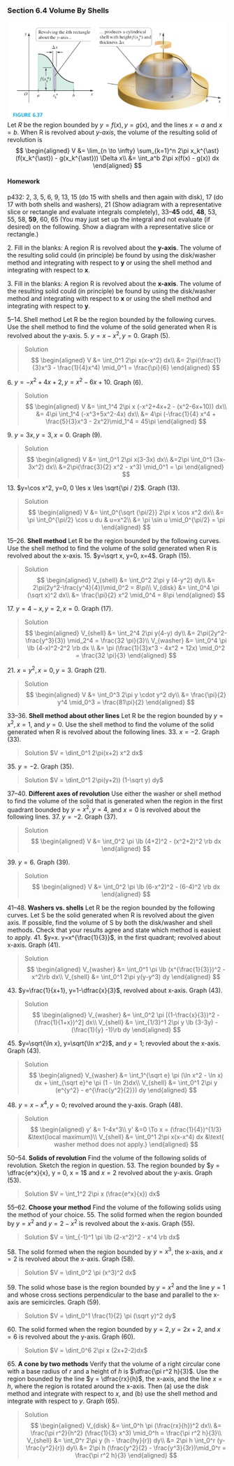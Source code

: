 ### Section 6.4 Volume By Shells

![Graph](../assets/fig_0637.png)
Let _R_ be the region bounded by $y=f(x), y=g(x)$, and the lines $x=a$ and $x=b$. When R is revolved about _y-axis_, the volume of the resulting solid of revolution is
$$
\begin{aligned}
V &= \lim_{n \to \infty} \sum_{k=1}^n 2\pi x_k^{\ast} (f(x_k^{\ast}) - g(x_k^{\ast})) \Delta x\\
&= \int_a^b 2\pi x(f(x) - g(x)) dx
\end{aligned}
$$

#### Homework
p432: 2, 3, 5, 6, 9, 13, 15 (do 15 with shells and then again with disk),  17 (do 17 with both shells and washers), 21 (Show adiagram with a representative slice or rectangle and evaluate integrals completely), 33–**45** odd, **48**, 53, 55, 58, **59**, 60, 65 (You may just set up the integral and not evaluate (if desired) on the following. Show a diagram with a representative slice or rectangle.)

2\. Fill in the blanks: A region R is revolved about the **y-axis**. The volume of the resulting solid could (in principle) be found by using the disk/washer method and integrating with respect to **y** or using the shell method and integrating with respect to **x**.

3\. Fill in the blanks: A region R is revolved about the **x-axis**. The volume of the resulting solid could (in principle) be found by using the disk/washer method and integrating with respect to **x** or using the shell method and integrating with respect to **y**.

5–14\. Shell method Let R be the region bounded by the following curves. Use the shell method to find the volume of the solid generated when R is revolved about the y-axis.
5\. $y=x-x^2, y=0$. Graph (5).
>Solution
$$
\begin{aligned}
V &= \int_0^1 2\pi x(x-x^2) dx\\
&= 2\pi(\frac{1}{3}x^3 - \frac{1}{4}x^4) \mid_0^1 = \frac{\pi}{6}
\end{aligned}
$$

6\. $y=-x^2+4x+2, y=x^2-6x+10$. Graph (6).
>Solution
$$
\begin{aligned}
V &= \int_1^4 2\pi x (-x^2+4x+2 - (x^2-6x+10)) dx\\
&= 4\pi \int_1^4 (-x^3+5x^2-4x) dx\\
&= 4\pi (-\frac{1}{4} x^4 + \frac{5}{3}x^3 - 2x^2)\mid_1^4 = 45\pi
\end{aligned}
$$

9\. $y=3x, y=3, x=0$. Graph (9).
>Solution
$$
\begin{aligned}
V &= \int_0^1 2\pi x(3-3x) dx\\
&=2\pi \int_0^1 (3x-3x^2) dx\\
&=2\pi(\frac{3}{2} x^2 - x^3) \mid_0^1 = \pi
\end{aligned}
$$

13\. $y=\cos x^2, y=0, 0 \les x \les \sqrt{\pi / 2}$. Graph (13).
>Solution
$$
\begin{aligned}
V &= \int_0^{\sqrt {\pi/2}} 2\pi x \cos x^2 dx\\
&= \pi \int_0^{\pi/2} \cos u du & u=x^2\\
&= \pi \sin u \mid_0^{\pi/2} = \pi
\end{aligned}
$$

15–26\. **Shell method** Let R be the region bounded by the following curves. Use the shell method to find the volume of the solid generated when R is revolved about the x-axis.
15\. $y=\sqrt x, y=0, x=4$. Graph (15).
>Solution
$$
\begin{aligned}
V_{shell} &= \int_0^2 2\pi y (4-y^2) dy\\
&= 2\pi(2y^2-\frac{y^4}{4})\mid_0^2 = 8\pi\\
V_{disk} &= \int_0^4 \pi (\sqrt x)^2 dx\\
&= \frac{\pi}{2} x^2 \mid_0^4 = 8\pi
\end{aligned}
$$

17\. $y=4-x, y=2, x=0$. Graph (17).
>Solution
$$
\begin{aligned}
V_{shell} &= \int_2^4 2\pi y(4-y) dy\\
&= 2\pi(2y^2-\frac{y^3}{3}) \mid_2^4 = \frac{32 \pi}{3}\\
V_{washer} &= \int_0^4 \pi \lb (4-x)^2-2^2 \rb dx \\
&= \pi (\frac{1}{3}x^3 - 4x^2 + 12x) \mid_0^2 = \frac{32 \pi}{3}
\end{aligned}
$$

21\. $x=y^2, x=0, y=3$. Graph (21).
>Solution
$$
\begin{aligned}
V &= \int_0^3 2\pi y \cdot y^2 dy\\
&= \frac{\pi}{2} y^4 \mid_0^3 = \frac{81\pi}{2}
\end{aligned}
$$

33–36\. **Shell method about other lines** Let R be the region bounded by $y = x^2 , x = 1$, and $y = 0$. Use the shell method to find the volume of the solid generated when R is revolved about the following lines.
33\. $x=-2$. Graph (33).
>Solution
$V = \dint_0^1 2\pi(x+2) x^2 dx$

35\. $y=-2$. Graph (35).
>Solution
$V = \dint_0^1 2\pi(y+2)) (1-\sqrt y) dy$

37–40\. **Different axes of revolution** Use either the washer or shell method to find the volume of the solid that is generated when the region in the first quadrant bounded by $y = x^2 , y = 4$, and $x = 0$ is revolved about the following lines.
37\. $y=-2$. Graph (37).
>Solution
$$
\begin{aligned}
V &= \int_0^2 \pi \lb (4+2)^2 - (x^2+2)^2 \rb dx
\end{aligned}
$$

39\. $y=6$. Graph (39).
>Solution
$$
\begin{aligned}
V &= \int_0^2 \pi \lb (6-x^2)^2 - (6-4)^2 \rb dx
\end{aligned}
$$

41–48\. **Washers vs. shells** Let R be the region bounded by the following curves. Let S be the solid generated when R is revolved about the given axis. If possible, find the volume of S by both the disk/washer and shell methods. Check that your results agree and state which method is easiest to apply.
41\. $y=x. y=x^{\frac{1}{3}}$, in the first quadrant; revolved about x-axis. Graph (41).
>Solution
$$
\begin{aligned}
V_{washer} &= \int_0^1 \pi \lb (x^{\frac{1}{3}})^2 - x^2\rb dx\\
V_{shell} &= \int_0^1 2\pi y(y-y^3) dy
\end{aligned}
$$

43\. $y=\frac{1}{x+1}, y=1-\dfrac{x}{3}$, revolved about x-axis. Graph (43).
>Solution
$$
\begin{aligned}
V_{washer} &= \int_0^2 \pi [(1-\frac{x}{3})^2 - (\frac{1}{1+x})^2] dx\\
V_{shell} &= \int_{1/3}^1 2\pi y \lb (3-3y) - (\frac{1}{y} -1)\rb dy
\end{aligned}
$$

45\. $y=\sqrt{\ln x}, y=\sqrt{\ln x^2}$, and $y=1$; revovled about the x-axis. Graph (43).
>Solution
$$
\begin{aligned}
V_{washer} &= \int_1^{\sqrt e} \pi (\ln x^2 - \ln x) dx + \int_{\sqrt e}^e \pi (1 - \ln 2)dx\\
V_{shell} &= \int_0^1 2\pi y (e^{y^2} - e^{\frac{y^2}{2}}) dy
\end{aligned}
$$

48\. $y=x-x^4, y = 0$; revolved around the y-axis. Graph (48).
>Solution
$$
\begin{aligned}
y' &= 1-4x^3\\
y' &=0 \To x = (\frac{1}{4})^{1/3} &\text{local maximum}\\
V_{shell} &= \int_0^1 2\pi x(x-x^4) dx &\text{ washer method does not apply.}
\end{aligned}
$$

50–54\. **Solids of revolution** Find the volume of the following solids of revolution. Sketch the region in question.
53\. The region bounded by $y = \dfrac{e^x}{x}, y = 0, x = 1$ and $x = 2$ revolved about the y-axis. Graph (53).
>Solution
$V = \int_1^2 2\pi x (\frac{e^x}{x}) dx$

55–62\. **Choose your method** Find the volume of the following solids using the method of your choice.
55\. The solid formed when the region bounded by $y = x^2$ and $y = 2 - x^2$ is revolved about the x-axis. Graph (55).
>Solution
$V = \int_{-1}^1 \pi \lb (2-x^2)^2 - x^4 \rb dx$

58\. The solid formed when the region bounded by $y = x^3$, the x-axis, and $x = 2$ is revolved about the x-axis. Graph (58).
>Solution
$V = \dint_0^2 \pi (x^3)^2 dx$

59\. The solid whose base is the region bounded by $y = x^2$ and the line $y = 1$ and whose cross sections perpendicular to the base and parallel to the x-axis are semicircles. Graph (59).
>Solution
$V = \dint_0^1 \frac{1}{2} \pi (\sqrt y)^2 dy$

60\. The solid formed when the region bounded by $y = 2, y = 2x + 2$, and $x = 6$ is revolved about the y-axis. Graph (60).
>Solution
$V = \dint_0^6 2\pi x (2x+2-2)dx$

65\. **A cone by two methods** Verify that the volume of a right circular cone with a base radius of $r$ and a height of $h$ is $\dfrac{\pi r^2 h}{3}$. Use the region bounded by the line $y = \dfrac{rx}{h}$, the x-axis, and the line $x = h$, where the region is rotated around the x-axis. Then (a) use the disk method and integrate with respect to $x$, and (b) use the shell method and integrate with respect to $y$. Graph (65).
>Solution
$$
\begin{aligned}
V_{disk} &= \int_0^h \pi (\frac{rx}{h})^2 dx\\
 &= \frac{\pi r^2}{h^2} (\frac{1}{3} x^3) \mid_0^h = \frac{\pi r^2 h}{3}\\
V_{shell} &= \int_0^r 2\pi y (h - \frac{hy}{r}) dy\\
&= 2\pi h \int_0^r (y-\frac{y^2}{r}) dy\\
&= 2\pi h (\frac{y^2}{2} - \frac{y^3}{3r})\mid_0^r = \frac{\pi r^2 h}{3}
\end{aligned}
$$
